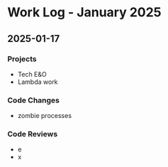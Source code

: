 # Work Log - January 2025

## 2025-01-17

### Projects

- Tech E&O
- Lambda work

### Code Changes

- zombie processes

### Code Reviews

- e
- x
